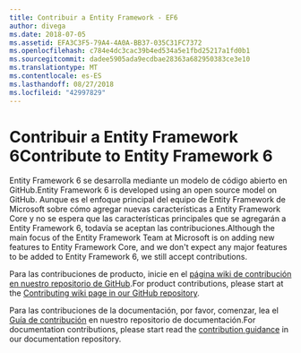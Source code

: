 ```yaml
---
title: Contribuir a Entity Framework - EF6
author: divega
ms.date: 2018-07-05
ms.assetid: EFA3C3F5-79A4-4A0A-BB37-035C31FC7372
ms.openlocfilehash: c784e4dc3cac39b4ed534a5e1fbd25217a1fd0b1
ms.sourcegitcommit: dadee5905ada9ecdbae28363a682950383ce3e10
ms.translationtype: MT
ms.contentlocale: es-ES
ms.lasthandoff: 08/27/2018
ms.locfileid: "42997829"
---
```

# <a name="contribute-to-entity-framework-6"></a><span data-ttu-id="58bde-102">Contribuir a Entity Framework 6</span><span class="sxs-lookup"><span data-stu-id="58bde-102">Contribute to Entity Framework 6</span></span>
<span data-ttu-id="58bde-103">Entity Framework 6 se desarrolla mediante un modelo de código abierto en GitHub.</span><span class="sxs-lookup"><span data-stu-id="58bde-103">Entity Framework 6 is developed using an open source model on GitHub.</span></span> <span data-ttu-id="58bde-104">Aunque es el enfoque principal del equipo de Entity Framework de Microsoft sobre cómo agregar nuevas características a Entity Framework Core y no se espera que las características principales que se agregarán a Entity Framework 6, todavía se aceptan las contribuciones.</span><span class="sxs-lookup"><span data-stu-id="58bde-104">Although the main focus of the Entity Framework Team at Microsoft is on adding new features to Entity Framework Core, and we don't expect any major features to be added to Entity Framework 6, we still accept contributions.</span></span>

<span data-ttu-id="58bde-105">Para las contribuciones de producto, inicie en el [página wiki de contribución en nuestro repositorio de GitHub](https://github.com/aspnet/EntityFramework6/wiki/Contributing).</span><span class="sxs-lookup"><span data-stu-id="58bde-105">For product contributions, please start at the [Contributing wiki page in our GitHub repository](https://github.com/aspnet/EntityFramework6/wiki/Contributing).</span></span>

<span data-ttu-id="58bde-106">Para las contribuciones de la documentación, por favor, comenzar, lea el [Guía de contribución](https://github.com/aspnet/EntityFramework.Docs/blob/master/CONTRIBUTING.md) en nuestro repositorio de documentación.</span><span class="sxs-lookup"><span data-stu-id="58bde-106">For documentation contributions, please start read the [contribution guidance](https://github.com/aspnet/EntityFramework.Docs/blob/master/CONTRIBUTING.md) in our documentation repository.</span></span>
